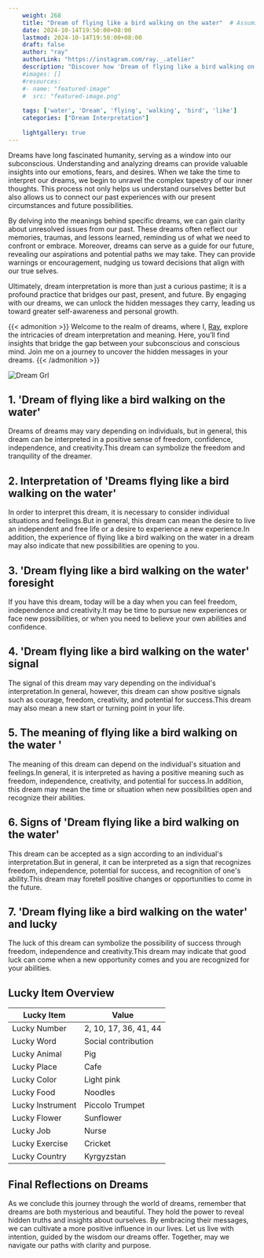 ```yaml
---
    weight: 268
    title: "Dream of flying like a bird walking on the water"  # Assuming 'title' column exists
    date: 2024-10-14T19:50:00+08:00
    lastmod: 2024-10-14T19:50:00+08:00
    draft: false
    author: "ray"
    authorLink: "https://instagram.com/ray._.atelier"
    description: "Discover how 'Dream of flying like a bird walking on the water' can interpret your future and uncover its significant meanings in your life."
    #images: []
    #resources:
    #- name: "featured-image"
    #  src: "featured-image.png"
    
    tags: ['water', 'Dream', 'flying', 'walking', 'bird', 'like']
    categories: ["Dream Interpretation"]
    
    lightgallery: true
---
```

    
Dreams have long fascinated humanity, serving as a window into our subconscious. Understanding and analyzing dreams can provide valuable insights into our emotions, fears, and desires. When we take the time to interpret our dreams, we begin to unravel the complex tapestry of our inner thoughts. This process not only helps us understand ourselves better but also allows us to connect our past experiences with our present circumstances and future possibilities.

By delving into the meanings behind specific dreams, we can gain clarity about unresolved issues from our past. These dreams often reflect our memories, traumas, and lessons learned, reminding us of what we need to confront or embrace. Moreover, dreams can serve as a guide for our future, revealing our aspirations and potential paths we may take. They can provide warnings or encouragement, nudging us toward decisions that align with our true selves.

Ultimately, dream interpretation is more than just a curious pastime; it is a profound practice that bridges our past, present, and future. By engaging with our dreams, we can unlock the hidden messages they carry, leading us toward greater self-awareness and personal growth.

{{< admonition >}}
Welcome to the realm of dreams, where I, [Ray](https://instagram.com/ray._.atelier), explore the intricacies of dream interpretation and meaning. Here, you’ll find insights that bridge the gap between your subconscious and conscious mind. Join me on a journey to uncover the hidden messages in your dreams.
{{< /admonition >}}

![Dream Grl](https://cdn.pixabay.com/photo/2017/11/02/03/35/gothic-2910057_1280.jpg "Dream Grl")

## 1. 'Dream of flying like a bird walking on the water'
Dreams of dreams may vary depending on individuals, but in general, this dream can be interpreted in a positive sense of freedom, confidence, independence, and creativity.This dream can symbolize the freedom and tranquility of the dreamer.

## 2. Interpretation of 'Dreams flying like a bird walking on the water'
In order to interpret this dream, it is necessary to consider individual situations and feelings.But in general, this dream can mean the desire to live an independent and free life or a desire to experience a new experience.In addition, the experience of flying like a bird walking on the water in a dream may also indicate that new possibilities are opening to you.

## 3. 'Dream flying like a bird walking on the water' foresight
If you have this dream, today will be a day when you can feel freedom, independence and creativity.It may be time to pursue new experiences or face new possibilities, or when you need to believe your own abilities and confidence.

## 4. 'Dream flying like a bird walking on the water' signal
The signal of this dream may vary depending on the individual's interpretation.In general, however, this dream can show positive signals such as courage, freedom, creativity, and potential for success.This dream may also mean a new start or turning point in your life.

## 5. The meaning of flying like a bird walking on the water '
The meaning of this dream can depend on the individual's situation and feelings.In general, it is interpreted as having a positive meaning such as freedom, independence, creativity, and potential for success.In addition, this dream may mean the time or situation when new possibilities open and recognize their abilities.

## 6. Signs of 'Dream flying like a bird walking on the water'
This dream can be accepted as a sign according to an individual's interpretation.But in general, it can be interpreted as a sign that recognizes freedom, independence, potential for success, and recognition of one's ability.This dream may foretell positive changes or opportunities to come in the future.

## 7. 'Dream flying like a bird walking on the water' and lucky
The luck of this dream can symbolize the possibility of success through freedom, independence and creativity.This dream may indicate that good luck can come when a new opportunity comes and you are recognized for your abilities.

## Lucky Item Overview
| Lucky Item          | Value              |
|---------------|--------------------|
| Lucky Number        | 2, 10, 17, 36, 41, 44  |
| Lucky Word          | Social contribution |
| Lucky Animal        | Pig |
| Lucky Place         | Cafe     |
| Lucky Color         | Light pink     |
| Lucky Food          | Noodles      |
| Lucky Instrument    | Piccolo Trumpet |
| Lucky Flower        | Sunflower    |
| Lucky Job           | Nurse       |
| Lucky Exercise      | Cricket  |
| Lucky Country       | Kyrgyzstan    |


##  Final Reflections on Dreams

As we conclude this journey through the world of dreams, remember that dreams are both mysterious and beautiful. They hold the power to reveal hidden truths and insights about ourselves. By embracing their messages, we can cultivate a more positive influence in our lives. Let us live with intention, guided by the wisdom our dreams offer. Together, may we navigate our paths with clarity and purpose.
